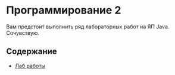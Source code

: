 # Программирование 2

Вам предстоит выполнить ряд лабораторных работ на ЯП Java. Сочувствую.

## Содержание

* [Лаб работы](./lab/README.md)

